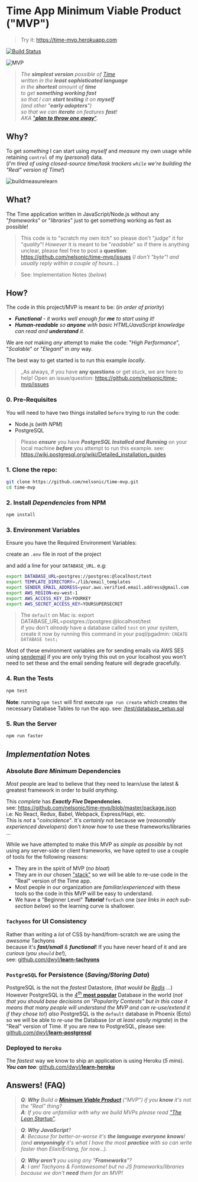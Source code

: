# Time App Minimum Viable Product ("MVP")

> Try it: https://time-mvp.herokuapp.com


[![Build Status](https://travis-ci.org/nelsonic/time-mvp.svg?branch=master)](https://travis-ci.org/nelsonic/time-mvp)

![MVP](https://cloud.githubusercontent.com/assets/194400/25544312/d77c27b4-2c51-11e7-9978-a5a434d0cf28.png)

> _The **simplest version** possible of [Time](https://github.com/dwyl/time) <br />
written in the **least sophisticated language** <br />
in the **shortest** amount of **time** <br />
to get **something working fast** <br />
so that I can **start testing** it on **myself** <br />
(and other "**early adopters**") <br />
so that we can **iterate** on features **fast**! <br />
AKA_ ["***plan to throw one away***"](https://en.wikiquote.org/wiki/Fred_Brooks).

## Why?

To get _something_ I can start using _myself_ and _measure_ my own usage
while retaining `control` of my (_personal_) data.<br />
(_I'm tired of using closed-source time/task trackers
`while` we're building the "Real" version of Time!_)

![buildmeasurelearn](https://cloud.githubusercontent.com/assets/194400/25544285/ba5b81ca-2c51-11e7-9cf0-b24364a1975b.jpg)


## What?

The Time application written in JavaScript/Node.js
without any "_frameworks_" or "_libraries_" just to get something working
as fast as possible!

> This code is to "scratch my own itch"
so please don't "_judge_" it for "_quality_"!
_However_ it is meant to be "_readable_" so if there is anything
unclear, please feel free to post a **question**:
https://github.com/nelsonic/time-mvp/issues
(_I don't "byte"! and usually reply within a couple of hours..._)



> See: Implementation Notes (_below_)


## How?

The code in this project/MVP is meant to be: (_in order of priority_)
+ _**Functional** - it works well enough for **me** to start using it!_
+ _**Human-readable** so **anyone** with basic HTML/JavaScript knowledge
can read and **understand** it_.

We are _not_ making _any_ attempt to make the code:
"_High Performance_", "_Scalable_" or "_Elegant_" in _any_ way. <br />

The best way to get started is to run this example *locally*.

> _As always, if you have **any questions** or get stuck,
we are here to help! Open an issue/question:
https://github.com/nelsonic/time-mvp/issues

### 0. Pre-Requisites

You will need to have two things installed `before` trying to run the code:
+ Node.js (_with NPM_)
+ PostgreSQL

> Please ***ensure*** you have ***PostgreSQL Installed and Running*** on your local machine
***before*** you attempt to run this example.
> see: https://wiki.postgresql.org/wiki/Detailed_installation_guides

### 1. Clone the repo:

```sh
git clone https://github.com/nelsonic/time-mvp.git
cd time-mvp
```
### 2. Install *Dependencies* from NPM

```sh
npm install
```

### 3. Environment Variables

Ensure you have the Required Environment Variables:

create an `.env` file in root of the project

and add a line for your `DATABASE_URL`.
e.g:
```sh
export DATABASE_URL=postgres://postgres:@localhost/test
export TEMPLATE_DIRECTORY=./lib/email_templates
export SENDER_EMAIL_ADDRESS=your.aws.verified.email.address@gmail.com
export AWS_REGION=eu-west-1
export AWS_ACCESS_KEY_ID=YOURKEY
export AWS_SECRET_ACCESS_KEY=YOURSUPERSECRET
```

> The `default` on Mac is: export DATABASE_URL=postgres://postgres:@localhost/test  
> if you don't *already* have a database called `test` on your system,  
> create it now by running this command in your psql/pgadmin: `CREATE DATABASE test;`

Most of these environment variables are for sending
emails via AWS SES using
[sendemail](https://github.com/dwyl/sendemail#2-set-your-environment-variables)
if you are only trying this out on your localhost
you won't need to set these and the email sending
feature will degrade gracefully.

### 4. Run the Tests

```sh
npm test
```

**Note**: running `npm test` will first execute `npm run create` which creates
the necessary Database Tables to run the app. see:
[/test/database_setup.sql](https://github.com/nelsonic/time-mvp/blob/master/test/database_setup.sql)

### 5. Run the Server

```sh
npm run faster
```

## _Implementation_ Notes

### Absolute _Bare Minimum_ Dependencies

_Most_ people are lead to believe that they need to learn/use
the latest & greatest framework in order to build _anything_.

This _complete_ has **_Exactly Five_ Dependencies**. <br />
see: https://github.com/nelsonic/time-mvp/blob/master/package.json <br />
i.e: No React, Redux, Babel, Webpack, Express/Hapi, etc. <br />
This is _not_ a "_coincidence_".
It's _certainly_ not because we (_reasonably experienced developers_)
don't _know how_ to use these frameworks/libraries ...


While we have attempted to make this MVP as _simple as possible_
by not using any server-side or client frameworks,
we have opted to use a couple of tools for the following reasons:
+ They are in the spirit of MVP (_no bloat_)
+ They are in our chosen
["stack"](https://github.com/dwyl/technology-stack)
so we will be able to re-use code
in the "Real" version of the Time app.
+ Most people in our organization are _familiar_/_experienced_
with these tools so the code in this MVP will be easy to understand.
+ We have a "Beginner Level" ***Tutorial*** `forEach` one
(_see links in each sub-section below_) so the learning curve is shallower.

### `Tachyons` for UI Consistency

Rather than writing a _lot_ of CSS by-hand/from-scratch
we are using the _awesome_ Tachyons <br />
because it's _**fast/small** & **functional**_!
If you have never heard of it and are _curious_ (_you `should` be!_), <br />
see:
[github.com/dwyl/**learn-tachyons**](https://github.com/dwyl/learn-tachyons)


### `PostgreSQL` for Persistence (_Saving/Storing Data_)

PostgreSQL is the not the _fastest_ Datastore,
(_that would be [Redis](https://github.com/dwyl/learn-redis) ..._)
However PostgreSQL is the
[4<sup>th</sup> **most popular**](https://db-engines.com/en/ranking) Database
in the world (_not that you should base decisions on "Popularity Contests"
but in this case it means that many people will understand the MVP
and can re-use/extend it if they chose to!_)
_also_ PostgreSQL is the `default` database in Phoenix (Ecto)
so we will be able to _re-use_ the Database (_or at least easily migrate_)
in the "Real" version of Time.
If you are new to PostgreSQL, please see:
[github.com/dwyl/**learn-postgresql**](https://github.com/dwyl/learn-postgresql)


### Deployed to `Heroku`

The _fastest_ way we know to ship an application
is using Heroku (_5 mins_). <br />
_**You can too**_:
[github.com/dwyl/**learn-heroku**](https://github.com/dwyl/learn-heroku)


## Answers! (FAQ)

> _**Q**: **Why** Build a
[**Minimum Viable Product**](https://en.wikipedia.org/wiki/Minimum_viable_product)
("MVP") if you **know** it's not the "Real" thing?_ <br />
> _**A**: If you are unfamiliar with why we build MVPs
please read ["The Lean Startup"](https://youtu.be/fEvKo90qBns)_.


> _**Q**: **Why JavaScript**?_ <br />
> _**A**: Because for better-or-worse it's
**the language everyone knows**! <br />
(and **annyoningly** it's what I have the most **practice** with
so can write faster than Elixir/Erlang, for now...)._

> _**Q**: **Why aren't** you using any "**Frameworks**"?_ <br />
> _**A**: I am! Tachyons & Fontawesome! but no JS frameworks/libraries
because we don't **need** them for an MVP!_
